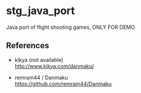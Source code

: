 # stg_java_port
Java port of flight shooting games, ONLY FOR DEMO

## References  
* kikya (not available)  
http://www.kikya.com/danmaku/  

* remram44 / Danmaku  
https://github.com/remram44/Danmaku  
